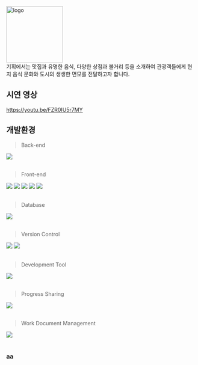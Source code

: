 <img src="./src/main/webapp/resources/images/logo/logo5.png" alt="logo" height="150">
<br>
기획에서는 맛집과 유명한 음식, 다양한 상점과 볼거리 등을 소개하여 관광객들에게 현지 음식 문화와 도시의 생생한 면모를 전달하고자 합니다.  

## 시연 영상
https://youtu.be/FZR0IU5r7MY  
  
## 개발환경
> Back-end
<div>
    <img src="https://img.shields.io/badge/java-007396?style=for-the-badge&logo=java&logoColor=white">
</div>
<br>

> Front-end
<div>
    <img src="https://img.shields.io/badge/html5-E34F26?style=for-the-badge&logo=html5&logoColor=white">
    <img src="https://img.shields.io/badge/css-1572B6?style=for-the-badge&logo=css3&logoColor=white">
    <img src="https://img.shields.io/badge/javascript-F7DF1E?style=for-the-badge&logo=javascript&logoColor=black">
    <img src="https://img.shields.io/badge/bootstrap-7952B3?style=for-the-badge&logo=bootstrap&logoColor=white">
    <img src="https://img.shields.io/badge/jquery-0769AD?style=for-the-badge&logo=jquery&logoColor=white">
</div>
<br>

> Database
<div>
    <img src="https://img.shields.io/badge/oracle-F80000?style=for-the-badge&logo=oracle&logoColor=white">
</div>
<br>

> Version Control
<div>
    <img src="https://img.shields.io/badge/github-181717?style=for-the-badge&logo=github&logoColor=white">
    <img src="https://img.shields.io/badge/git-F05032?style=for-the-badge&logo=git&logoColor=white">
</div>
<br>

> Development Tool
<div>
    <img src="https://img.shields.io/badge/spring-6DB33F?style=for-the-badge&logo=spring&logoColor=white">
</div>
<br>

> Progress Sharing
<div>
    <img src="https://img.shields.io/badge/discord-5865F2?style=for-the-badge&logo=discord&logoColor=white">
</div>
<br>

> Work Document Management
<div>
    <img src="https://img.shields.io/badge/Notion-000000?style=for-the-badge&logo=Notion&logoColor=white">
</div>
<br>

### aa

